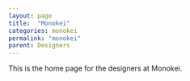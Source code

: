 ```yaml
---
layout: page
title:  "Monokei"
categories: monokei
permalink: "monokei"
parent: Designers
---
```

This is the home page for the designers at Monokei.
